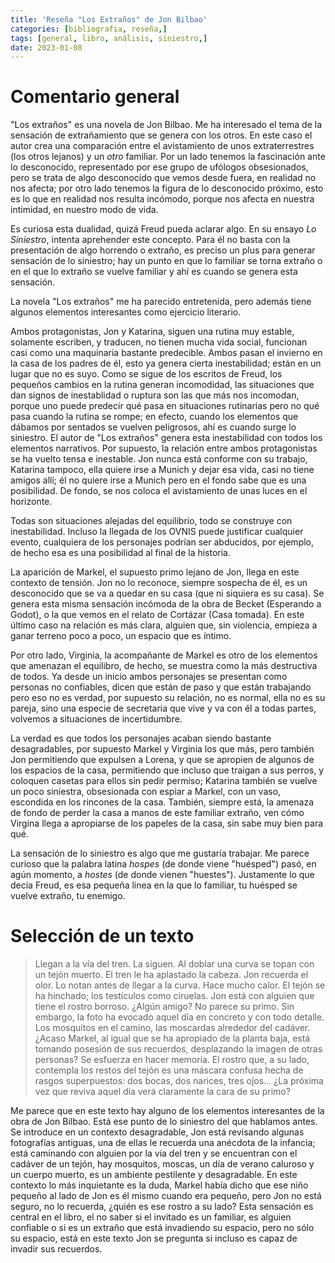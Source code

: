 ```yaml
---
title: 'Reseña "Los Extraños" de Jon Bilbao'
categories: [bibliografia, reseña,] 
tags: [general, libro, análisis, siniestro,]
date: 2023-01-08
---
```


# Comentario general

"Los extraños" es una novela de Jon Bilbao. Me ha interesado el tema de la sensación de extrañamiento que se genera con los otros. En este caso el autor crea una comparación entre el avistamiento de unos extraterrestres (los otros lejanos) y un *otro* familiar. Por un lado tenemos la fascinación ante lo desconocido, representado por ese grupo de ufólogos obsesionados, pero se trata de algo desconocido que vemos desde fuera, en realidad no nos afecta; por otro lado tenemos la figura de lo desconocido próximo, esto es lo que en realidad nos resulta incómodo, porque nos afecta en nuestra intimidad, en nuestro modo de vida. 

Es curiosa esta dualidad, quizá Freud pueda aclarar algo. En su ensayo *Lo Siniestro*, intenta aprehender este concepto. Para él no basta con la presentación de algo horrendo o extraño, es preciso un plus para generar sensación de lo siniestro; hay un punto en que lo familiar se torna extraño o en el que lo extraño se vuelve familiar y ahí es cuando se genera esta sensación. 

La novela "Los extraños" me ha parecido entretenida, pero además tiene algunos elementos interesantes como ejercicio literario. 

Ambos protagonistas, Jon y Katarina, siguen una rutina muy estable, solamente escriben, y traducen, no tienen mucha vida social, funcionan casi como una maquinaria bastante predecible. Ambos pasan el invierno en la casa de los padres de él, esto ya genera cierta inestabilidad; están en un lugar que no es suyo. Como se sigue de los escritos de Freud, los pequeños cambios en la rutina generan incomodidad, las situaciones que dan signos de inestablidad o ruptura son las que más nos incomodan, porque uno puede predecir qué pasa en situaciones rutinarias pero no qué pasa cuando la rutina se rompe; en efecto, cuando los elementos que dábamos por sentados se vuelven peligrosos, ahí es cuando surge lo siniestro. El autor de "Los extraños" genera esta inestabilidad con todos los elementos narrativos. Por supuesto, la relación entre ambos protagonistas se ha vuelto tensa e inestable. Jon nunca está conforme con su trabajo, Katarina tampoco, ella quiere irse a Munich y dejar esa vida, casi no tiene amigos allí; él no quiere irse a Munich pero en el fondo sabe que es una posibilidad. De fondo, se nos coloca el avistamiento de unas luces en el horizonte.

Todas son situaciones alejadas del equilibrio, todo se construye con inestabilidad. Incluso la llegada de los OVNIS puede justificar cualquier evento, cualquiera de los personajes podrían ser abducidos, por ejemplo, de hecho esa es una posibilidad al final de la historia. 

La aparición de Markel, el supuesto primo lejano de Jon, llega en este contexto de tensión. Jon no lo reconoce, siempre sospecha de él, es un desconocido que se va a quedar en su casa (que ni siquiera es su casa). Se genera esta misma sensación incómoda de la obra de Becket (Esperando a Godot), o la que vemos en el relato de Cortázar (Casa tomada). En este último caso na relación es más clara, alguien que, sin violencia, empieza a ganar terreno poco a poco, un espacio que es íntimo. 

Por otro lado, Virginia, la acompañante de Markel es otro de los elementos que amenazan el equilibro, de hecho, se muestra como la más destructiva de todos. Ya desde un inicio ambos personajes se presentan como personas no confiables, dicen que están de paso y que están trabajando pero eso no es verdad, por supuesto su relación, no es normal, ella no es su pareja, sino una especie de secretaria que vive y va con él a todas partes, volvemos a situaciones de incertidumbre.

La verdad es que todos los personajes acaban siendo bastante desagradables, por supuesto Markel y Virginia los que más, pero también Jon permitiendo que expulsen a Lorena, y que se apropien de algunos de los espacios de la casa, permitiendo que incluso que traigan a sus perros, y coloquen casetas para ellos sin pedir permiso; Katarina también se vuelve un poco siniestra, obsesionada con espiar a Markel, con un vaso, escondida en los rincones de la casa. También, siempre está, la amenaza de fondo de perder la casa a manos de este familiar extraño, ven cómo Virgina llega a apropiarse de los papeles de la casa, sin sabe muy bien para qué. 

La sensación de lo siniestro es algo que me gustaría trabajar. Me parece curioso que la palabra latina *hospes* (de donde viene "huésped") pasó, en agún momento, a *hostes* (de donde vienen "huestes"). Justamente lo que decía Freud, es esa pequeña línea en la que lo familiar, tu huésped se vuelve extraño, tu enemigo. 

# Selección de un texto


> Llegan a la vía del tren. La siguen. Al doblar una curva se topan con un tejón muerto. El tren le ha aplastado la cabeza. Jon recuerda el olor. Lo notan antes de llegar a la curva. Hace mucho calor. El tejón se ha hinchado; los testículos como ciruelas. Jon está con alguien que tiene el rostro borroso. ¿Algún amigo? No parece su primo. Sin embargo, la foto ha evocado aquel día en concreto y con todo detalle. Los mosquitos en el camino, las moscardas alrededor del cadáver. ¿Acaso Markel, al igual que se ha apropiado de la planta baja, está tomando posesión de sus recuerdos, desplazando la imagen de otras personas? Se esfuerza en hacer memoria. El rostro que, a su lado, contempla los restos del tejón es una máscara confusa hecha de rasgos superpuestos: dos bocas, dos narices, tres ojos... ¿La próxima vez que reviva aquel día verá claramente la cara de su primo?

Me parece que en este texto hay alguno de los elementos interesantes de la obra de Jon Bilbao. Está ese punto de lo siniestro del que hablamos antes. Se introduce en un contexto desagradable, Jon está revisando algunas fotografías antiguas, una de ellas le recuerda una anécdota de la infancia; está caminando con alguien por la vía del tren y se encuentran con el cadáver de un tejón, hay mosquitos, moscas, un día de verano caluroso y un cuerpo muerto, es un ambiente pestilente y desagradable. En este contexto lo más inquietante es la duda, Markel había dicho que ese niño pequeño al lado de Jon es él mismo cuando era pequeño, pero Jon no está seguro, no lo recuerda, ¿quién es ese rostro a su lado? Esta sensación es central en el libro, el no saber si el invitado es un familiar, es alguien confiable o si es un extraño que está invadiendo su espacio, pero no sólo su espacio, está en este texto Jon se pregunta si incluso es capaz de invadir sus recuerdos. 
